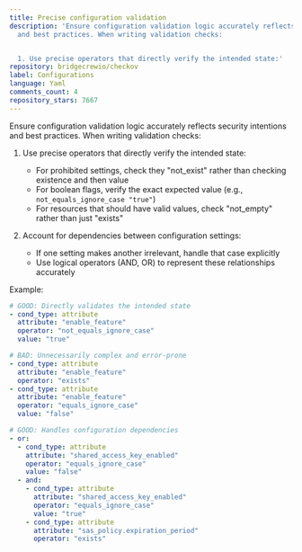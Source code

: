 ```yaml
---
title: Precise configuration validation
description: 'Ensure configuration validation logic accurately reflects security intentions
  and best practices. When writing validation checks:


  1. Use precise operators that directly verify the intended state:'
repository: bridgecrewio/checkov
label: Configurations
language: Yaml
comments_count: 4
repository_stars: 7667
---
```


Ensure configuration validation logic accurately reflects security intentions and best practices. When writing validation checks:

1. Use precise operators that directly verify the intended state:
   - For prohibited settings, check they "not_exist" rather than checking existence and then value
   - For boolean flags, verify the exact expected value (e.g., `not_equals_ignore_case "true"`) 
   - For resources that should have valid values, check "not_empty" rather than just "exists"

2. Account for dependencies between configuration settings:
   - If one setting makes another irrelevant, handle that case explicitly
   - Use logical operators (AND, OR) to represent these relationships accurately

Example:
```yaml
# GOOD: Directly validates the intended state
- cond_type: attribute
  attribute: "enable_feature"
  operator: "not_equals_ignore_case"
  value: "true"

# BAD: Unnecessarily complex and error-prone
- cond_type: attribute
  attribute: "enable_feature"
  operator: "exists"
- cond_type: attribute
  attribute: "enable_feature"
  operator: "equals_ignore_case"
  value: "false"

# GOOD: Handles configuration dependencies
- or:
  - cond_type: attribute
    attribute: "shared_access_key_enabled"
    operator: "equals_ignore_case" 
    value: "false"
  - and:
    - cond_type: attribute
      attribute: "shared_access_key_enabled"
      operator: "equals_ignore_case"
      value: "true"
    - cond_type: attribute
      attribute: "sas_policy.expiration_period"
      operator: "exists"
```